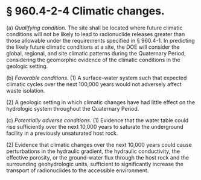 # § 960.4-2-4   Climatic changes.

(a) *Qualifying condition.* The site shall be located where future climatic conditions will not be likely to lead to radionuclide releases greater than those allowable under the requirements specified in § 960.4-1. In predicting the likely future climatic conditions at a site, the DOE will consider the global, regional, and site climatic patterns during the Quaternary Period, considering the geomorphic evidence of the climatic conditions in the geologic setting.


(b) *Favorable conditions.* (1) A surface-water system such that expected climatic cycles over the next 100,000 years would not adversely affect waste isolation.


(2) A geologic setting in which climatic changes have had little effect on the hydrologic system throughout the Quaternary Period.


(c) *Potentially adverse conditions.* (1) Evidence that the water table could rise sufficiently over the next 10,000 years to saturate the underground facility in a previously unsaturated host rock.


(2) Evidence that climatic changes over the next 10,000 years could cause perturbations in the hydraulic gradient, the hydraulic conductivity, the effective porosity, or the ground-water flux through the host rock and the surrounding geohydrologic units, sufficient to significantly increase the transport of radionuclides to the accessible environment.




